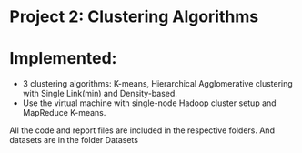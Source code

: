 # Project 2: Clustering Algorithms

# Implemented:
* 3 clustering algorithms: K-means, Hierarchical Agglomerative clustering with Single Link(min) and Density-based.
* Use the virtual machine with single-node Hadoop cluster setup and MapReduce K-means.

All the code and report files are included in the respective folders.
And datasets are in the folder Datasets